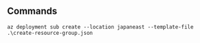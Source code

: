 ## Commands

```
az deployment sub create --location japaneast --template-file .\create-resource-group.json
```